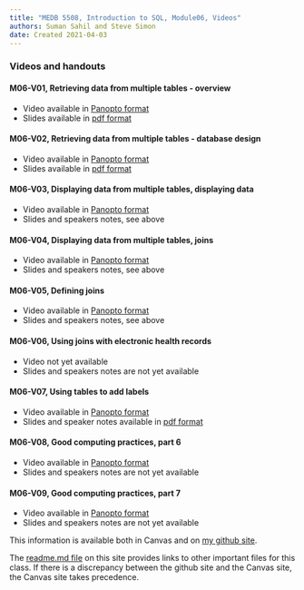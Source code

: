 ```yaml
---
title: "MEDB 5508, Introduction to SQL, Module06, Videos"
authors: Suman Sahil and Steve Simon
date: Created 2021-04-03
---
```


### Videos and handouts

#### M06-V01, Retrieving data from multiple tables - overview

+ Video available in [Panopto format][m06v01]
+ Slides available in [pdf format][git1]

#### M06-V02, Retrieving data from multiple tables - database design

+ Video available in [Panopto format][m06v02]
+ Slides available in [pdf format][git2]

#### M06-V03, Displaying data from multiple tables, displaying data

+ Video available in [Panopto format][m06v03]
+ Slides and speakers notes, see above

#### M06-V04, Displaying data from multiple tables, joins

+ Video available in [Panopto format][m06v04]
+ Slides and speakers notes, see above

#### M06-V05, Defining joins

+ Video available in [Panopto format][m06v05]
+ Slides and speakers notes, see above

#### M06-V06, Using joins with electronic health records

+ Video not yet available
+ Slides and speakers notes are not yet available

#### M06-V07, Using tables to add labels

+ Video available in [Panopto format][m06v07]
+ Slides and speaker notes available in [pdf format][git7]

#### M06-V08, Good computing practices, part 6

+ Video available in [Panopto format][m06v08]
+ Slides and speakers notes are not yet available

#### M06-V09, Good computing practices, part 7

+ Video available in [Panopto format][m06v09]
+ Slides and speakers notes are not yet available

<!---my git--->
This information is available both in Canvas and on [my github site][thisf].

The [readme.md file][mygit] on this site provides links to other important files for this class. If there is a discrepancy between the github site and the Canvas site, the Canvas site takes precedence.

[thisf]: https://github.com/pmean/introduction-to-sql/blob/master/modules/5508-06-videos.md
[mygit]: https://github.com/pmean/introduction-to-sql/blob/master/README.md
<!---my git--->

[git1]: https://github.com/pmean/introduction-to-sql/blob/master/results/m06-v01-basic-terminologies.pdf
[git2]: https://github.com/pmean/introduction-to-sql/blob/master/results/m06-v02-database-design.pdf
[git3]: https://github.com/pmean/introduction-to-sql/blob/master/results/m06-v03-multiple-tables.pdf
[git4]: https://github.com/pmean/introduction-to-sql/blob/master/results/m06-v04-dispaying-data.pdf
[git5]: https://github.com/pmean/introduction-to-sql/blob/master/results/m06-v05-using-joins.pdf

[git7]: https://github.com/pmean/introduction-to-sql/blob/master/results/m06-v07-simple-joins.pdf

[m06v01]: https://umsystem.hosted.panopto.com/Panopto/Pages/Viewer.aspx?id=57794837-cc4b-41cb-88cb-aae600ee69b1
[m06v02]: https://umsystem.hosted.panopto.com/Panopto/Pages/Viewer.aspx?id=6ebdc433-6956-4c94-9bd2-aae600f01315
[m06v03]: https://umsystem.hosted.panopto.com/Panopto/Pages/Viewer.aspx?id=9ae3efa4-7da9-4b8f-b36d-aaf6006e374c
[m06v04]: https://umsystem.hosted.panopto.com/Panopto/Pages/Viewer.aspx?id=939fc4b0-944c-4e48-8206-aaf600707cef
[m06v05]: https://umsystem.hosted.panopto.com/Panopto/Pages/Viewer.aspx?id=3749d09c-6920-448d-8e26-aaf600a1f926

[m06v07]: https://umsystem.hosted.panopto.com/Panopto/Pages/Viewer.aspx?id=87e714e8-6c7f-4446-a4e6-aae6014bb97a
[m06v08]: https://umsystem.hosted.panopto.com/Panopto/Pages/Viewer.aspx?id=681ca99d-55bf-4c7c-a1e4-ab190167c797
[m06v09]: https://umsystem.hosted.panopto.com/Panopto/Pages/Viewer.aspx?id=31ad3ca7-2db7-4d1d-a5a8-ab19016db1c6
